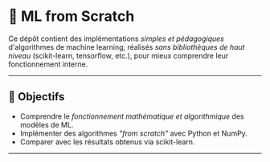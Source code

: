 # 🧠 ML from Scratch

Ce dépôt contient des implémentations *simples et pédagogiques* d'algorithmes de machine learning, réalisés *sans bibliothèques de haut niveau* (scikit-learn, tensorflow, etc.), pour mieux comprendre leur fonctionnement interne.

---

## 📌 Objectifs

- Comprendre le *fonctionnement mathématique et algorithmique* des modèles de ML.
- Implémenter des algorithmes *"from scratch"* avec Python et NumPy.
- Comparer avec les résultats obtenus via scikit-learn.

---

